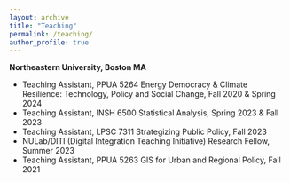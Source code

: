 ```yaml
---
layout: archive
title: "Teaching"
permalink: /teaching/
author_profile: true
---
```


**Northeastern University, Boston MA**
- Teaching Assistant, PPUA 5264 Energy Democracy & Climate Resilience: Technology, Policy and Social Change,  Fall 2020 & Spring 2024
- Teaching Assistant, INSH 6500 Statistical Analysis, Spring 2023 & Fall 2023
- Teaching Assistant, LPSC 7311 Strategizing Public Policy, Fall 2023
- NULab/DITI (Digital Integration Teaching Initiative) Research Fellow, Summer 2023
- Teaching Assistant, PPUA 5263 GIS for Urban and Regional Policy, Fall 2021

